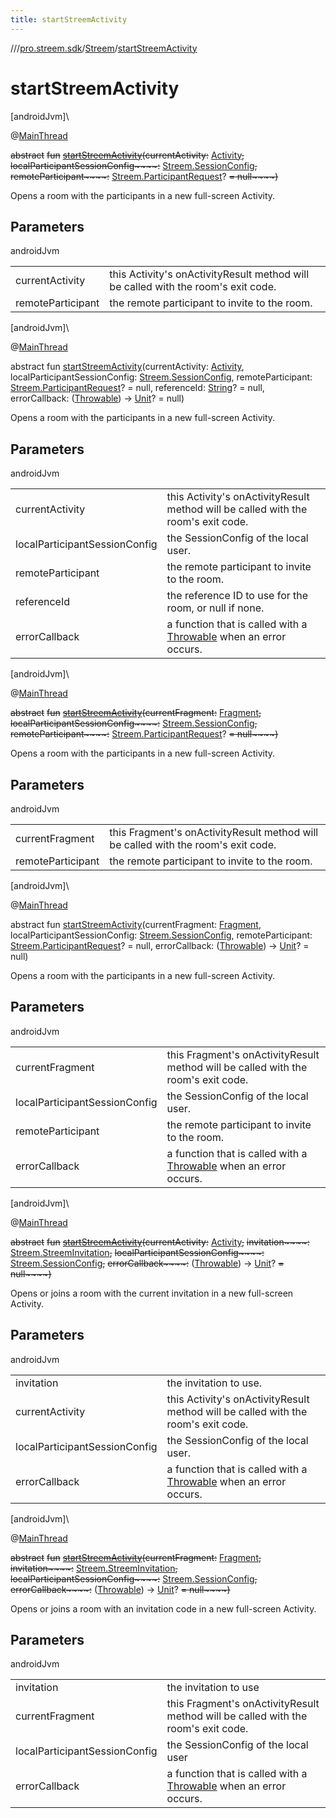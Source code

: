 ```yaml
---
title: startStreemActivity
---
```

//[<root>](../../../index.html)/[pro.streem.sdk](../index.html)/[Streem](index.html)/[startStreemActivity](start-streem-activity.html)



# startStreemActivity



[androidJvm]\




@[MainThread](https://developer.android.com/reference/kotlin/androidx/annotation/MainThread.html)



~~abstract~~ ~~fun~~ [~~startStreemActivity~~](start-streem-activity.html)~~(~~~~currentActivity~~~~:~~ [Activity](https://developer.android.com/reference/kotlin/android/app/Activity.html)~~,~~ ~~localParticipantSessionConfig~~~~:~~ [Streem.SessionConfig](-session-config/index.html)~~,~~ ~~remoteParticipant~~~~:~~ [Streem.ParticipantRequest](-participant-request/index.html)? ~~= null~~~~)~~



Opens a room with the participants in a new full-screen Activity.



## Parameters


androidJvm

| | |
|---|---|
| currentActivity | this Activity's onActivityResult method will be called with the room's exit code. |
| remoteParticipant | the remote participant to invite to the room. |





[androidJvm]\




@[MainThread](https://developer.android.com/reference/kotlin/androidx/annotation/MainThread.html)



abstract fun [startStreemActivity](start-streem-activity.html)(currentActivity: [Activity](https://developer.android.com/reference/kotlin/android/app/Activity.html), localParticipantSessionConfig: [Streem.SessionConfig](-session-config/index.html), remoteParticipant: [Streem.ParticipantRequest](-participant-request/index.html)? = null, referenceId: [String](https://kotlinlang.org/api/latest/jvm/stdlib/kotlin/-string/index.html)? = null, errorCallback: ([Throwable](https://kotlinlang.org/api/latest/jvm/stdlib/kotlin/-throwable/index.html)) -&gt; [Unit](https://kotlinlang.org/api/latest/jvm/stdlib/kotlin/-unit/index.html)? = null)



Opens a room with the participants in a new full-screen Activity.



## Parameters


androidJvm

| | |
|---|---|
| currentActivity | this Activity's onActivityResult method will be called with the room's exit code. |
| localParticipantSessionConfig | the SessionConfig of the local user. |
| remoteParticipant | the remote participant to invite to the room. |
| referenceId | the reference ID to use for the room, or null if none. |
| errorCallback | a function that is called with a [Throwable](https://kotlinlang.org/api/latest/jvm/stdlib/kotlin/-throwable/index.html) when an error occurs. |





[androidJvm]\




@[MainThread](https://developer.android.com/reference/kotlin/androidx/annotation/MainThread.html)



~~abstract~~ ~~fun~~ [~~startStreemActivity~~](start-streem-activity.html)~~(~~~~currentFragment~~~~:~~ [Fragment](https://developer.android.com/reference/kotlin/androidx/fragment/app/Fragment.html)~~,~~ ~~localParticipantSessionConfig~~~~:~~ [Streem.SessionConfig](-session-config/index.html)~~,~~ ~~remoteParticipant~~~~:~~ [Streem.ParticipantRequest](-participant-request/index.html)? ~~= null~~~~)~~



Opens a room with the participants in a new full-screen Activity.



## Parameters


androidJvm

| | |
|---|---|
| currentFragment | this Fragment's onActivityResult method will be called with the room's exit code. |
| remoteParticipant | the remote participant to invite to the room. |





[androidJvm]\




@[MainThread](https://developer.android.com/reference/kotlin/androidx/annotation/MainThread.html)



abstract fun [startStreemActivity](start-streem-activity.html)(currentFragment: [Fragment](https://developer.android.com/reference/kotlin/androidx/fragment/app/Fragment.html), localParticipantSessionConfig: [Streem.SessionConfig](-session-config/index.html), remoteParticipant: [Streem.ParticipantRequest](-participant-request/index.html)? = null, errorCallback: ([Throwable](https://kotlinlang.org/api/latest/jvm/stdlib/kotlin/-throwable/index.html)) -&gt; [Unit](https://kotlinlang.org/api/latest/jvm/stdlib/kotlin/-unit/index.html)? = null)



Opens a room with the participants in a new full-screen Activity.



## Parameters


androidJvm

| | |
|---|---|
| currentFragment | this Fragment's onActivityResult method will be called with the room's exit code. |
| localParticipantSessionConfig | the SessionConfig of the local user. |
| remoteParticipant | the remote participant to invite to the room. |
| errorCallback | a function that is called with a [Throwable](https://kotlinlang.org/api/latest/jvm/stdlib/kotlin/-throwable/index.html) when an error occurs. |





[androidJvm]\




@[MainThread](https://developer.android.com/reference/kotlin/androidx/annotation/MainThread.html)



~~abstract~~ ~~fun~~ [~~startStreemActivity~~](start-streem-activity.html)~~(~~~~currentActivity~~~~:~~ [Activity](https://developer.android.com/reference/kotlin/android/app/Activity.html)~~,~~ ~~invitation~~~~:~~ [Streem.StreemInvitation](-streem-invitation/index.html)~~,~~ ~~localParticipantSessionConfig~~~~:~~ [Streem.SessionConfig](-session-config/index.html)~~,~~ ~~errorCallback~~~~:~~ ([Throwable](https://kotlinlang.org/api/latest/jvm/stdlib/kotlin/-throwable/index.html)) -&gt; [Unit](https://kotlinlang.org/api/latest/jvm/stdlib/kotlin/-unit/index.html)? ~~= null~~~~)~~



Opens or joins a room with the current invitation in a new full-screen Activity.



## Parameters


androidJvm

| | |
|---|---|
| invitation | the invitation to use. |
| currentActivity | this Activity's onActivityResult method will be called with the room's exit code. |
| localParticipantSessionConfig | the SessionConfig of the local user. |
| errorCallback | a function that is called with a [Throwable](https://kotlinlang.org/api/latest/jvm/stdlib/kotlin/-throwable/index.html) when an error occurs. |





[androidJvm]\




@[MainThread](https://developer.android.com/reference/kotlin/androidx/annotation/MainThread.html)



~~abstract~~ ~~fun~~ [~~startStreemActivity~~](start-streem-activity.html)~~(~~~~currentFragment~~~~:~~ [Fragment](https://developer.android.com/reference/kotlin/androidx/fragment/app/Fragment.html)~~,~~ ~~invitation~~~~:~~ [Streem.StreemInvitation](-streem-invitation/index.html)~~,~~ ~~localParticipantSessionConfig~~~~:~~ [Streem.SessionConfig](-session-config/index.html)~~,~~ ~~errorCallback~~~~:~~ ([Throwable](https://kotlinlang.org/api/latest/jvm/stdlib/kotlin/-throwable/index.html)) -&gt; [Unit](https://kotlinlang.org/api/latest/jvm/stdlib/kotlin/-unit/index.html)? ~~= null~~~~)~~



Opens or joins a room with an invitation code in a new full-screen Activity.



## Parameters


androidJvm

| | |
|---|---|
| invitation | the invitation to use |
| currentFragment | this Fragment's onActivityResult method will be called with the room's exit code. |
| localParticipantSessionConfig | the SessionConfig of the local user |
| errorCallback | a function that is called with a [Throwable](https://kotlinlang.org/api/latest/jvm/stdlib/kotlin/-throwable/index.html) when an error occurs. |




